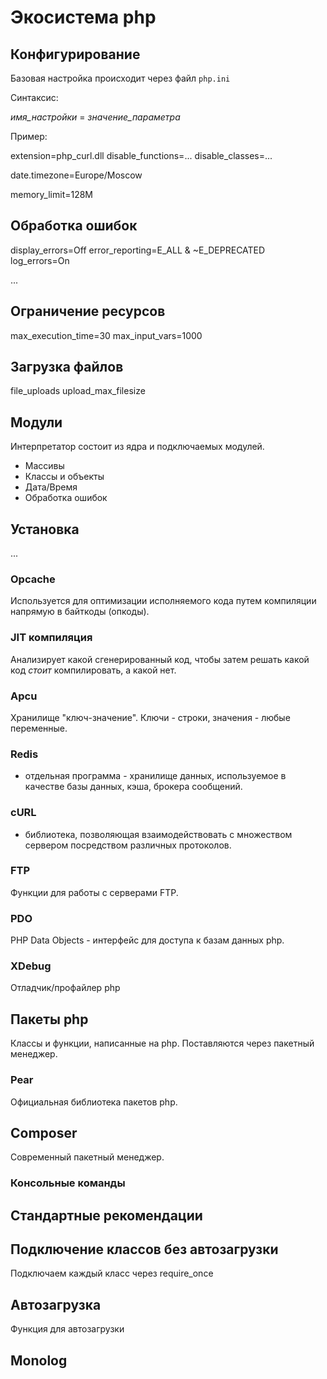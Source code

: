 # Экосистема php

## Конфигурирование

Базовая настройка происходит через файл `php.ini`

Синтаксис:

*имя_настройки* = *значение_параметра*

Пример:

extension=php_curl.dll
disable_functions=...
disable_classes=...

date.timezone=Europe/Moscow

memory_limit=128M

## Обработка ошибок

display_errors=Off
error_reporting=E_ALL & ~E_DEPRECATED
log_errors=On

...

## Ограничение ресурсов

max_execution_time=30
max_input_vars=1000

## Загрузка файлов

file_uploads
upload_max_filesize

## Модули

Интерпретатор состоит из ядра и подключаемых модулей.

* Массивы
* Классы и объекты
* Дата/Время
* Обработка ошибок

## Установка

...

### Opcache

Используется для оптимизации исполняемого кода путем компиляции напрямую в байткоды (опкоды).

### JIT компиляция

Анализирует какой сгенерированный код, чтобы затем решать какой код *стоит* компилировать, а какой нет.

### Apcu

Хранилище "ключ-значение". Ключи - строки, значения - любые переменные.

### Redis

* отдельная программа - хранилище данных, используемое в качестве базы данных, кэша, брокера сообщений.

### cURL

* библиотека, позволяющая взаимодействовать с множеством сервером посредством различных протоколов.

### FTP

Функции для работы с серверами FTP.

### PDO

PHP Data Objects - интерфейс для доступа к базам данных php.

### XDebug

Отладчик/профайлер php

## Пакеты php

Классы и функции, написанные на php. Поставляются через пакетный менеджер.

### Pear

Официальная библиотека пакетов php.

## Composer

Современный пакетный менеджер.

### Консольные команды

## Стандартные рекомендации

## Подключение классов без автозагрузки

Подключаем каждый класс через require_once

## Автозагрузка

Функция для автозагрузки

## Monolog

